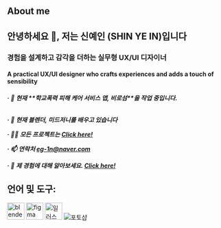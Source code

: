 ## About me

<h2 align="left">안녕하세요 👋, 저는 신예인 (SHIN YE IN)입니다</h2>
<h3 align="left">경험을 설계하고 감각을 더하는 실무형 UX/UI 디자이너</h3>
<h4 align="left">A practical UX/UI designer who crafts experiences and adds a touch of sensibility</h4>

<h5 align="left">
· 🔭 현재 **학교폭력 피해 케어 서비스 앱, 비로섬**을 작업 중입니다.

<br>· 🌱 현재 **블렌더, 미드저니**를 배우고 있습니다

· 👨‍💻 모든 프로젝트는 <a href="https://drive.google.com/file/d/11Ou5dyPwcGeOPsL-_WZmOxNekE-c-TIQ/view?usp=sharing">Click here!</a>

· 📫 연락처 **eg-1n@naver.com**

· 📄 제 경험에 대해 알아보세요. <a href="https://drive.google.com/file/d/1BR9jkTOrNX3om20kxVsRWkW1tLTAHDKU/view?usp=sharing">Click here!</a>
</h5>

<h2 align="left">언어 및 도구:</h2>
<p align="left">
  <img src="https://download.blender.org/branding/community/blender_community_badge_white.svg" alt="blender" width="40" height="40"/>
  <img src="https://www.vectorlogo.zone/logos/figma/figma-icon.svg" alt="figma" width="40" height="40"/>
  <img src="https://www.vectorlogo.zone/logos/adobe_illustrator/adobe_illustrator-icon.svg" alt="일러스트레이터" width="40" height="40"/>
  <img src="https://upload.wikimedia.org/wikipedia/commons/a/af/Adobe_Photoshop_CC_icon.svg" alt="포토샵" 너비="40" 높이="40"/>
</p>
